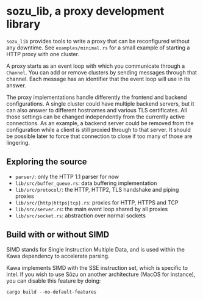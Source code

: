 # sozu_lib, a proxy development library

`sozu_lib` provides tools to write a proxy that can be reconfigured
without any downtime. See `examples/minimal.rs` for a small example
of starting a HTTP proxy with one cluster.

A proxy starts as an event loop with which you communicate through
a `Channel`. You can add or remove clusters by sending messages
through that channel. Each message has an identifier that the event
loop will use in its answer.

The proxy implementations handle differently the frontend and backend
configurations. A single cluster could have multiple backend
servers, but it can also answer to different hostnames and various
TLS certificates. All those settings can be changed independently
from the currently active connections. As an example, a backend
server could be removed from the configuration while a client
is still proxied through to that server. It should be possible later
to force that connection to close if too many of those are lingering.

## Exploring the source

- `parser/`: only the HTTP 1.1 parser for now
- `lib/src/buffer_queue.rs`: data buffering implementation
- `lib/src/protocol/`: the HTTP, HTTP2, TLS handshake and piping proxies
- `lib/src/{http|https|tcp}.rs`: proxies for HTTP, HTTPS and TCP
- `lib/src/server.rs`: the main event loop shared by all proxies
- `lib/src/socket.rs`: abstraction over normal sockets

## Build with or without SIMD

SIMD stands for Single Instruction Multiple Data, and is used within the Kawa
dependency to accelerate parsing.

Kawa implements SIMD with the SSE instruction set, which is specific to intel.
If you wish to use Sōzu on another architecture (MacOS for instance), you
can disable this feature by doing:

```
cargo build --no-default-features
```